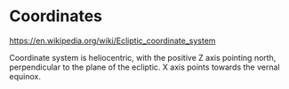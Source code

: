 # Coordinates

https://en.wikipedia.org/wiki/Ecliptic_coordinate_system

Coordinate system is heliocentric, with the positive Z axis pointing north, perpendicular to
the plane of the ecliptic. X axis points towards the vernal equinox.
